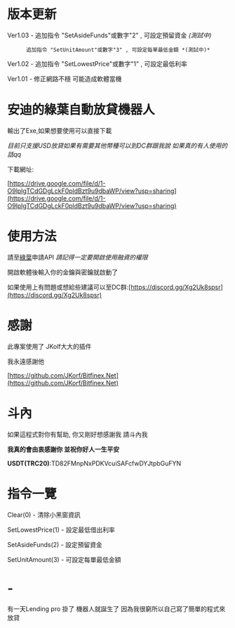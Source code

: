 # 版本更新
Ver1.03 - 追加指令 "SetAsideFunds"或數字"2" , 可設定預留資金 *(測試中)*

          追加指令 "SetUnitAmount"或數字"3" , 可設定每單最低金額 *(測試中)*
   
Ver1.02 - 追加指令 "SetLowestPrice"或數字"1" , 可設定最低利率

Ver1.01 - 修正網路不穩 可能造成軟體當機

# 安迪的綠葉自動放貸機器人
輸出了Exe,如果想要使用可以直接下載       
       
*目前只支援USD放貸如果有需要其他幣種可以到DC群跟我說 如果真的有人使用的話qq*
   
下載網址:  
   
[https://drive.google.com/file/d/1-O9lpIgTCdGDgLckF0pldBzt9u9dbaWP/view?usp=sharing](https://drive.google.com/file/d/1-O9lpIgTCdGDgLckF0pldBzt9u9dbaWP/view?usp=sharing)
# 使用方法
請至[綠葉](https://www.bitfinex.com/)申請API  *請記得一定要開啟使用融資的權限*  
   
開啟軟體後輸入你的金鑰與密鑰就啟動了  
  
如果使用上有問題或想給些建議可以至DC群:[https://discord.gg/Xg2Uk8spsr](https://discord.gg/Xg2Uk8spsr)
# 感謝
此專案使用了 JKolf大大的插件   
   
我永遠感謝他  
   
[https://github.com/JKorf/Bitfinex.Net](https://github.com/JKorf/Bitfinex.Net)


# 斗內         
如果這程式對你有幫助, 你又剛好想感謝我
請斗內我 

**我真的會由衷感謝你 並祝你好人一生平安**

**USDT(TRC20)**:TD82FMnpNxPDKVcuiSAFcfwDYJtpbGuFYN



# 指令一覽
Clear(0) - 清除小黑窗資訊
      
SetLowestPrice(1) - 設定最低借出利率

SetAsideFunds(2) - 設定預留資金

SetUnitAmount(3) - 可設定每單最低金額

# -
有一天Lending pro 掛了 機器人就誕生了 因為我很窮所以自己寫了簡單的程式來放貸
